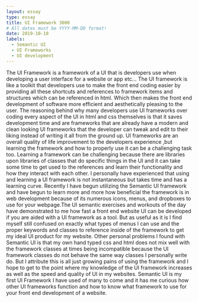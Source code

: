 ```yaml
---
layout: essay
type: essay
title: UI Framework 3000
# All dates must be YYYY-MM-DD format!
date: 2019-10-10
labels:
  - Semantic UI
  - UI Frameworks
  - UI development
---
```


The UI Framework is a framework of a UI that is developers use when developing a user interface for a website or app etc… The UI framework is like a toolkit that developers use to make the front end coding easier by providing all these shortcuts and references to framework items and structures which can be referenced in html. Which then makes the front end development of software more efficient and aesthetically pleasing to the user. The reasoning behind why many developers use UI frameworks over coding every aspect of the UI in html and css themselves is that it saves development time and are frameworks that are already have a modern and clean looking UI frameworks that the developer can tweak and edit to their liking instead of writing it all from the ground up.  UI frameworks are an overall quality of life improvement to the developers experience ,but learning the framework and how to properly use it can be a challenging task too. Learning a framework can be challenging because there are libraries upon libraries of classes that do specific things in the UI and it can take some time to get used to the references and learn their functionality and how they interact with each other. I personally have experienced that using and learning a UI framework is not instantaneous but takes time and has a learning curve. Recently I have begun utilizing the Semantic UI framework and have begun to learn more and more how beneficial the framework is in web development because of its numerous icons, menus, and dropboxes to use for your webpage.The UI semantic exercises and workouts of the day have demonstrated to me how fast a front end website UI can be developed if you are aided with a UI framework as a tool. But as useful as it is I find myself still confused on exactly what types of menus I can use and the proper keywords and classes to reference inside of the framework to get my ideal UI product for my website. Other personal problems I found with Semantic UI is that my own hand typed css and html does not mix well with the framework classes at times being incompatible because the UI framework classes do not behave the same way classes I personally write do. But I attribute this is all just growing pains of using the framework and I hope to get to the point where my knowledge of the UI framework increases as well as the speed and quality of UI in my websites. Semantic UI is my first UI Framework I have used of many to come and it has me curious how other UI frameworks function and how to know what framework to use for your front end development of a website.
